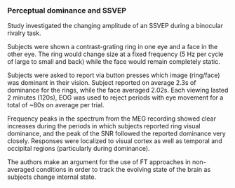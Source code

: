 ### Perceptual dominance and SSVEP

Study investigated the changing amplitude of an SSVEP during a binocular rivalry task.

Subjects were shown a contrast-grating ring in one eye and a face in the other eye. The ring would change size at a fixed frequency (5 Hz per cycle of large to small and back) while the face would remain completely static. 

Subjects were asked to report via button presses which image (ring/face) was dominant in their vision. Subject reported on average 2.3s of dominance for the rings, while the face averaged 2.02s. Each viewing lasted 2 minutes (120s), EOG was used to reject periods with eye movement for a total of ~80s on average per trial.

Frequency peaks in the spectrum from the MEG recording showed clear increases during the periods in which subjects reported ring visual dominance, and the peak of the SNR followed the reported dominance very closely. Responses were localized to visual cortex as well as temporal and occipital regions (particularly during dominance).

The authors make an argument for the use of FT approaches in non-averaged conditions in order to track the evolving state of the brain as subjects change internal state.